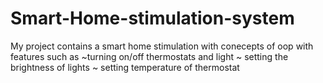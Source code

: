 # Smart-Home-stimulation-system
My project contains a smart home stimulation with conecepts of oop with features such as ~turning on/off thermostats and light ~ setting the brightness of lights ~ setting temperature of thermostat
